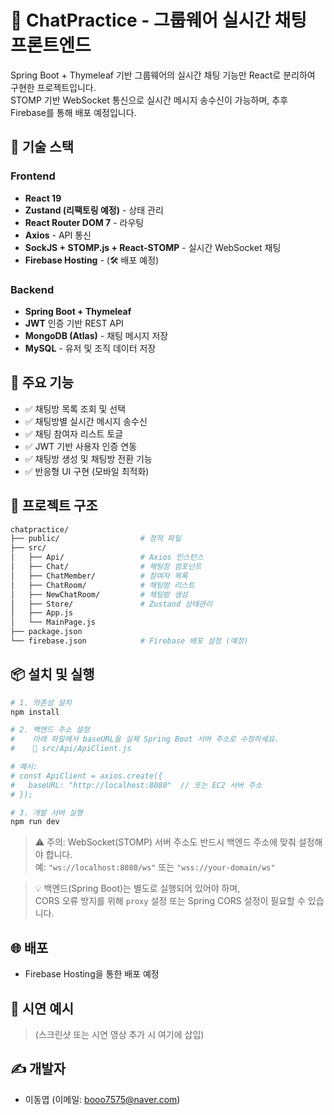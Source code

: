 # 💬 ChatPractice - 그룹웨어 실시간 채팅 프론트엔드

Spring Boot + Thymeleaf 기반 그룹웨어의 실시간 채팅 기능만 React로 분리하여 구현한 프로젝트입니다.  
STOMP 기반 WebSocket 통신으로 실시간 메시지 송수신이 가능하며, 추후 Firebase를 통해 배포 예정입니다.

## 🚀 기술 스택

### Frontend
- **React 19**
- **Zustand (리팩토링 예정)** - 상태 관리
- **React Router DOM 7** - 라우팅
- **Axios** - API 통신
- **SockJS + STOMP.js + React-STOMP** - 실시간 WebSocket 채팅
- **Firebase Hosting** - (🛠 배포 예정)

### Backend
- **Spring Boot + Thymeleaf**
- **JWT** 인증 기반 REST API
- **MongoDB (Atlas)** - 채팅 메시지 저장
- **MySQL** - 유저 및 조직 데이터 저장

## 🧩 주요 기능

- ✅ 채팅방 목록 조회 및 선택
- ✅ 채팅방별 실시간 메시지 송수신
- ✅ 채팅 참여자 리스트 토글
- ✅ JWT 기반 사용자 인증 연동
- ✅ 채팅방 생성 및 채팅방 전환 기능
- ✅ 반응형 UI 구현 (모바일 최적화)

## 📁 프로젝트 구조

```bash
chatpractice/
├── public/                  # 정적 파일
├── src/
│   ├── Api/                 # Axios 인스턴스
│   ├── Chat/                # 채팅창 컴포넌트
│   ├── ChatMember/          # 참여자 목록
│   ├── ChatRoom/            # 채팅방 리스트
│   ├── NewChatRoom/         # 채팅방 생성
│   ├── Store/               # Zustand 상태관리
│   ├── App.js
│   └── MainPage.js
├── package.json
└── firebase.json            # Firebase 배포 설정 (예정)
```

## 📦 설치 및 실행

```bash
# 1. 의존성 설치
npm install

# 2. 백엔드 주소 설정
#    아래 파일에서 baseURL을 실제 Spring Boot 서버 주소로 수정하세요.
#    📍 src/Api/ApiClient.js

# 예시:
# const ApiClient = axios.create({
#   baseURL: "http://localhost:8080"  // 또는 EC2 서버 주소
# });

# 3. 개발 서버 실행
npm run dev
```

> ⚠️ 주의: WebSocket(STOMP) 서버 주소도 반드시 백엔드 주소에 맞춰 설정해야 합니다.  
> 예: `"ws://localhost:8080/ws"` 또는 `"wss://your-domain/ws"`

> 💡 백엔드(Spring Boot)는 별도로 실행되어 있어야 하며,  
> CORS 오류 방지를 위해 `proxy` 설정 또는 Spring CORS 설정이 필요할 수 있습니다.

## 🌐 배포
- Firebase Hosting을 통한 배포 예정

## 📸 시연 예시
> (스크린샷 또는 시연 영상 추가 시 여기에 삽입)

## ✍️ 개발자
- 이동엽 (이메일: booo7575@naver.com)
